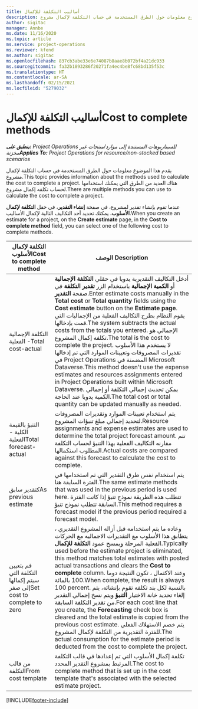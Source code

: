 ```yaml
---
title: أساليب التكلفة للإكمال
description: يقدم هذا الموضوع معلومات حول الطرق المستخدمة في حساب التكلفة لإكمال مشروع.
author: sigitac
manager: Annbe
ms.date: 11/16/2020
ms.topic: article
ms.service: project-operations
ms.reviewer: kfend
ms.author: sigitac
ms.openlocfilehash: 837cb3abe33e6e74087b8aae8b072bf4a21dc933
ms.sourcegitcommit: fa32b1893286f20271fa4ec4be8fc68bd135f53c
ms.translationtype: HT
ms.contentlocale: ar-SA
ms.lasthandoff: 02/15/2021
ms.locfileid: "5279032"
---
```

# <a name="cost-to-complete-methods"></a><span data-ttu-id="aad37-103">أساليب التكلفة للإكمال</span><span class="sxs-lookup"><span data-stu-id="aad37-103">Cost to complete methods</span></span>

<span data-ttu-id="aad37-104">_**ينطبق على:** Project Operations للسيناريوهات المستندة إلى موارد/منتجات غير مخزنة‬_</span><span class="sxs-lookup"><span data-stu-id="aad37-104">_**Applies To:** Project Operations for resource/non-stocked based scenarios_</span></span>

<span data-ttu-id="aad37-105">يقدم هذا الموضوع معلومات حول الطرق المستخدمة في حساب التكلفة لإكمال مشروع.</span><span class="sxs-lookup"><span data-stu-id="aad37-105">This topic provides information about the methods used to calculate the cost to complete a project.</span></span> <span data-ttu-id="aad37-106">هناك العديد من الطرق التي يمكنك استخدامها لحساب تكلفه إكمال مشروع.</span><span class="sxs-lookup"><span data-stu-id="aad37-106">There are multiple methods you can use to calculate the cost to complete a project.</span></span> 

<span data-ttu-id="aad37-107">عندما تقوم بإنشاء تقدير لمشروع، في صفحة **إنشاء التقدير**، في حقل **التكلفة لإكمال الأسلوب**، يمكنك تحديد أحد التكاليف التالية لإكمال الأساليب.</span><span class="sxs-lookup"><span data-stu-id="aad37-107">When you create an estimate for a project, on the **Create estimate** page, in the **Cost to complete method** field, you can select one of the following cost to complete methods.</span></span>

| <span data-ttu-id="aad37-108">التكلفة لإكمال الأسلوب</span><span class="sxs-lookup"><span data-stu-id="aad37-108">Cost to complete method</span></span>    | <span data-ttu-id="aad37-109">الوصف </span><span class="sxs-lookup"><span data-stu-id="aad37-109">Description</span></span>                                                                                                                                                                                                                                                                                                                                                                                                                                                                                        |
|------------------------------|----------------------------------------------------------------------------------------------------------------------------------------------------------------------------------------------------------------------------------------------------------------------------------------------------------------------------------------------------------------------------------------------------------------------------------------------------------------------------------------------------|
| <span data-ttu-id="aad37-110">التكلفة الإجمالية - الفعلية</span><span class="sxs-lookup"><span data-stu-id="aad37-110">Total cost-actual</span></span>            | <span data-ttu-id="aad37-111">أدخل التكاليف التقديرية يدويا في حقلي **التكلفة الإجمالية** أو **الكمية الإجمالية** باستخدام الزر **تقدير التكلفة** في صفحة **التقدير**.</span><span class="sxs-lookup"><span data-stu-id="aad37-111">Enter estimate costs manually in the **Total cost** or **Total quantity** fields using the **Cost estimate** button on the **Estimate page**.</span></span> <span data-ttu-id="aad37-112">يقوم النظام بطرح التكاليف الفعلية من الإجماليات التي قمت بإدخالها.</span><span class="sxs-lookup"><span data-stu-id="aad37-112">The system subtracts the actual costs from the totals you entered.</span></span> <span data-ttu-id="aad37-113">الإجمالي هو تكلفه إكمال المشروع.</span><span class="sxs-lookup"><span data-stu-id="aad37-113">The total is the cost to complete the project.</span></span> <span data-ttu-id="aad37-114">لا يستخدم هذا الأسلوب تقديرات المصروفات وتعيينات الموارد التي تم إدخالها في Project Operations المضمنة في Microsoft Dataverse.</span><span class="sxs-lookup"><span data-stu-id="aad37-114">This method doesn't use the expense estimates and resources assignments entered in Project Operations built within Microsoft Dataverse.</span></span> <span data-ttu-id="aad37-115">يمكن تحديث إجمالي التكلفة أو إجمالي الكمية يدويا عند الحاجة.</span><span class="sxs-lookup"><span data-stu-id="aad37-115">The total cost or total quantity can be updated manually as needed.</span></span>  |
| <span data-ttu-id="aad37-116">التنبؤ بالقيمة الكلية - الفعلية</span><span class="sxs-lookup"><span data-stu-id="aad37-116">Total forecast-actual</span></span>        | <span data-ttu-id="aad37-117">يتم استخدام تعيينات الموارد وتقديرات المصروفات لتحديد إجمالي مبلغ تنبؤات المشروع.</span><span class="sxs-lookup"><span data-stu-id="aad37-117">Resource assignments and expense estimates are used to determine the total project forecast amount.</span></span> <span data-ttu-id="aad37-118">تتم مقارنه التكاليف الفعلية بهذا التنبؤ لحساب التكلفة المطلوب استكمالها.</span><span class="sxs-lookup"><span data-stu-id="aad37-118">Actual costs are compared against this forecast to calculate the cost to complete.</span></span>                                                                                                                                                                                                                                                                          |
| <span data-ttu-id="aad37-119">كتقدير سابق</span><span class="sxs-lookup"><span data-stu-id="aad37-119">As previous estimate</span></span>         | <span data-ttu-id="aad37-120">يتم استخدام نفس طرق التقدير التي تم استخدامها في الفترة السابقة هنا.</span><span class="sxs-lookup"><span data-stu-id="aad37-120">The same estimate methods that was used in the previous period is used here.</span></span> <span data-ttu-id="aad37-121">تتطلب هذه الطريقة نموذج تنبؤ إذا كانت الفترة السابقة تتطلب نموذج تنبؤ.</span><span class="sxs-lookup"><span data-stu-id="aad37-121">This method requires a forecast model if the previous period required a forecast model.</span></span>                                                                                                                                                                                                                                                                                                                           |
| <span data-ttu-id="aad37-122">قم بتعيين التكلفة التي سيتم إكمالها إلى صفر</span><span class="sxs-lookup"><span data-stu-id="aad37-122">Set cost to complete to zero</span></span> | <span data-ttu-id="aad37-123">وعاده ما يتم استخدامه قبل أزاله المشروع التقديري ، يتطابق هذا الأسلوب مع التقديرات الاجماليه مع الحركات الفعلية المرحلة ويمسح عمود **التكلفة للإكمال**.</span><span class="sxs-lookup"><span data-stu-id="aad37-123">Typically used before the estimate project is eliminated, this method matches total estimates with posted actual transactions and clears the **Cost to complete** column.</span></span> <span data-ttu-id="aad37-124">وعند الاكتمال ، تكون النتيجة دوما 100 بالمائة.</span><span class="sxs-lookup"><span data-stu-id="aad37-124">When complete, the result is always 100 percent.</span></span> <span data-ttu-id="aad37-125">بالنسبة لكل بند تكلفه تقوم بإنشائه، يتم إلغاء تحديد خانة الاختيار **التنبؤ** ويتم نسخ إجمالي التقدير من تقدير التكلفة السابقة.</span><span class="sxs-lookup"><span data-stu-id="aad37-125">For each cost line that you create, the **Forecasting** check box is cleared and the total estimate is copied from the previous cost estimate.</span></span> <span data-ttu-id="aad37-126">يتم خصم الاستهلاك الفعلي للفترة التقديرية من التكلفة لإكمال المشروع.</span><span class="sxs-lookup"><span data-stu-id="aad37-126">The actual consumption for the estimate period is deducted from the cost to complete the project.</span></span>              |
| <span data-ttu-id="aad37-127">من قالب التكلفة</span><span class="sxs-lookup"><span data-stu-id="aad37-127">From cost template</span></span>           | <span data-ttu-id="aad37-128">تكلفة إكمال الأسلوب التي تم إعدادها في قالب التكلفة المرتبط بمشروع التقدير المحدد.</span><span class="sxs-lookup"><span data-stu-id="aad37-128">The cost to complete method that is set up in the cost template that's associated with the selected estimate project.</span></span>                                                                                                                                                                                                                                                                                                                                                                          |


[!INCLUDE[footer-include](../includes/footer-banner.md)]